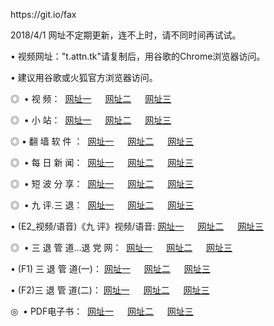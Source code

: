 <p>https://git.io/fax<p>
<p>2018/4/1 网址不定期更新，连不上时，请不同时间再试试。
<p>• 视频网址："t.attn.tk"请复制后，用谷歌的Chrome浏览器访问。
<p>• 建议用谷歌或火狐官方浏览器访问。
<p>◎  • 视 频： 
<a href="http://to.sinc.tk/tv/" target="_blank">网址一</a> 　 
<a href="http://se.ancc.ga/9018.html" target="_blank">网址二</a> 　 
<a href="http://se.ancc.ga/9449.html" target="_blank">网址三</a></p>
<p>◎ </span>  •  小 站：  
<a href="http://to.sinc.tk/index.html/" target="_blank">网址一</a> 　 
<a href="http://se.ancc.ga/index.html" target="_blank">网址二</a> 　 
<a href="http://se.ancc.ga/read/" target="_blank">网址三</a></p>
<p>◎  • 翻 墙 软 件 ：  
<a href="http://to.sinc.tk/ff/" target="_blank">网址一</a> 　 
<a href="http://se.ancc.ga/s/read/a1_nd.html" target="_blank">网址二</a> 　 
<a href="http://se.ancc.ga/ff/index.html" target="_blank">网址三</a></p>
<p>◎ </span>  • 每 日 新 闻：  
<a href="http://to.sinc.tk/day/" target="_blank">网址一</a> 　 
<a href="http://se.ancc.ga/day/" target="_blank">网址二</a> 　 
<a href="http://se.ancc.ga/day/index.html" target="_blank">网址三</a></p>
<p>◎ </span>  • 短 波 分 享：  
<a href="http://to.sinc.tk/h/" target="_blank">网址一</a> 　 
<a href="http://se.ancc.ga/h/" target="_blank">网址二</a> 　 
<a href="http://se.ancc.ga/h/index.html" target="_blank">网址三</a></p>
<p>◎   • 九 评.三 退：  
<a href="http://to.sinc.tk/t/" target="_blank">网址一</a> 　 
<a href="http://se.ancc.ga/v2/index.html" target="_blank">网址二</a> 　 
<a href="http://se.ancc.ga/tt/index.html" target="_blank">网址三</a> 　</p>
<p>  • (E2_视频/语音)《九 评》视频/语音: 
<a href="http://se.ancc.ga/7738.html" target="_blank">网址一</a> 　 
<a href="http://se.ancc.ga/7614.html" target="_blank">网址二</a> 　 
<a href="http://se.ancc.ga/7633.html" target="_blank">网址三</a></p>
<p>◎   • 三 退 管 道...退 党 网：  
<a href="http://to.sinc.tk/go/td1.html" target="_blank">网址一</a> 　 
<a href="http://se.ancc.ga/go/td2.html" target="_blank">网址二</a> 　 
<a href="http://se.ancc.ga/go/td3.html" target="_blank">网址三</a></p>
<p>  • (F1) 三 退 管 道(一)： 
<a href="http://to.sinc.tk/dd/" target="_blank">网址一</a> 　 
<a href="http://se.ancc.ga/s/read/a1_tdx.html" target="_blank">网址二</a> 　 
<a href="http://se.ancc.ga/dd/" target="_blank">网址三</a></p>
<p>  • (F2)三 退 管 道(二)： 
<a href="http://se.ancc.ga/d/" target="_blank">网址一</a> 　 
<a href="http://to.sinc.tk/d/index.html" target="_blank">网址二</a> 　 
<a href="http://se.ancc.ga/d/" target="_blank">网址三</a></p>
<p>◎   • PDF电子书：  
<a href="http://to.sinc.tk/p/" target="_blank">网址一</a> 　 
<a href="http://se.ancc.ga/p/index.html" target="_blank">网址二</a> 　 
<a href="http://se.ancc.ga/p/" target="_blank">网址三</a></p>

